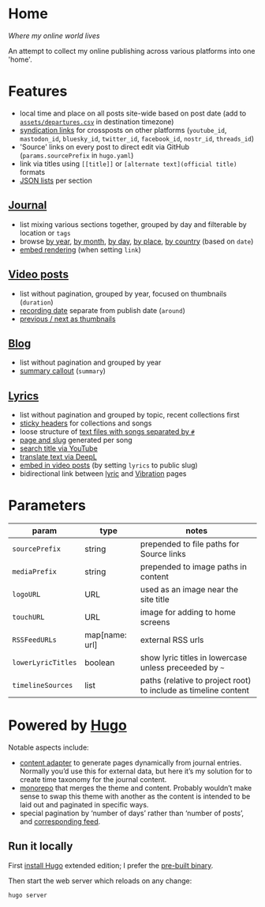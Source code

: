 # Home

_Where my online world lives_

An attempt to collect my online publishing across various platforms into one 'home'.

# Features
- local time and place on all posts site-wide based on post date (add to [`assets/departures.csv`](https://github.com/rosano/home/blob/master/assets/departures.csv) in destination timezone)
- [syndication links](https://rosano.ca/vibrations/m4879q4m/) for crossposts on other platforms (`youtube_id`, `mastodon_id`, `bluesky_id`, `twitter_id`, `facebook_id`, `nostr_id`, `threads_id`)
- 'Source' links on every post to direct edit via GitHub (`params.sourcePrefix` in `hugo.yaml`)
- link via titles using `[[title]]` or `[alternate text](official title)` formats
- [JSON lists](https://rosano.ca/vibrations/data.json) per section

## [Journal](https://rosano.ca/log)
- list mixing various sections together, grouped by day and filterable by location or `tags`
- browse [by year](https://rosano.ca/log/2024), [by month](https://rosano.ca/log/2023/06), [by day](https://rosano.ca/log/2024/03/12), [by place](https://rosano.ca/log/place/oxford), [by country](https://rosano.ca/log/country/united-arab-emirates) (based on `date`)
- [embed rendering](https://rosano.ca/log/01k208ka0ffjawrw9aq479t8te/) (when setting `link`)

## [Video posts](https://rosano.ca/vibrations)
- list without pagination, grouped by year, focused on thumbnails (`duration`)
- [recording date](https://rosano.ca/vibrations/m3sj7h9a/) separate from publish date (`around`)
- [previous / next as thumbnails](https://rosano.ca/vibrations/m1n63wm7/)

## [Blog](https://rosano.ca/blog)
- list without pagination and grouped by year
- [summary callout](https://rosano.ca/blog/bringing-vibrations-home) (`summary`)

## [Lyrics](https://rosano.ca/lyrics)
- list without pagination and grouped by topic, recent collections first
- [sticky headers](https://rosano.ca/lyrics/topic/capoeira) for collections and songs
- loose structure of [text files with songs separated by `#`](https://github.com/rosano/home/tree/master/lyrics)
- [page and slug](https://rosano.ca/lyrics/pinheiro-besouro/toque-de-amazonas) generated per song
- [search title via YouTube](https://rosano.ca/lyrics/caetano-2021/alguem-cantando/)
- [translate text via DeepL](https://rosano.ca/lyrics/diab-2019/the-compassionate/)
- [embed in video posts](https://rosano.ca/vibrations/lt4p0rpx/) (by setting `lyrics` to public slug)
- bidirectional link between [lyric](https://rosano.ca/lyrics/london-2024/lapinha) and [Vibration](https://rosano.ca/vibrations/m3imvrwq) pages

# Parameters

| param | type | notes |
|-------|---------|-------|
| `sourcePrefix` | string | prepended to file paths for Source links |
| `mediaPrefix` | string | prepended to image paths in content |
| `logoURL` | URL | used as an image near the site title |
| `touchURL` | URL | image for adding to home screens |
| `RSSFeedURLs` | map[name: url] | external RSS urls |
| `lowerLyricTitles` | boolean | show lyric titles in lowercase unless preceeded by `~` |
| `timelineSources` | list | paths (relative to project root) to include as timeline content |

# Powered by [Hugo](https://gohugo.io)

Notable aspects include:
- [content adapter](https://github.com/rosano/home/blob/master/content/timeline/_content.gotmpl) to generate pages dynamically from journal entries. Normally you’d use this for external data, but here it’s my solution for to create time taxonomy for the journal content.
- [monorepo](https://github.com/rosano/home) that merges the theme and content. Probably wouldn’t make sense to swap this theme with another as the content is intended to be laid out and paginated in specific ways.
- special pagination by ‘number of days’ rather than ‘number of posts’, and [corresponding feed](https://rosano.ca/log/feed).

## Run it locally

First [install Hugo](https://gohugo.io/installation/) extended edition; I prefer the [pre-built binary](https://github.com/gohugoio/hugo/releases/latest).

Then start the web server which reloads on any change:

```
hugo server
```
